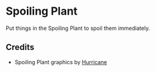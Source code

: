 # Spoiling Plant
Put things in the Spoiling Plant to spoil them immediately.

## Credits
- Spoiling Plant graphics by [Hurricane](https://mods.factorio.com/user/Hurricane046)